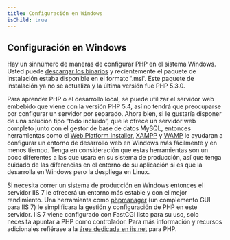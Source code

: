 ```yaml
---
title: Configuración en Windows
isChild: true
---
```


## Configuración en Windows

Hay un sinnúmero de maneras de configurar PHP en el sistema Windows. Usted puede [descargar los binarios](php-downloads) y recientemente el paquete de instalación estaba disponible en el formato '.msi'. Este paquete de instalación ya no se actualiza y la última versión fue PHP 5.3.0.

Para aprender PHP o el desarrollo local, se puede utilizar el servidor web embebido que viene con la versión PHP 5.4, así no tendrá que preocuparse por configurar un servidor por separado. Ahora bien, si le gustaría disponer de una solución tipo “todo incluido”, que le ofrece un servidor web completo junto con el gestor de base de datos MySQL, entonces herramientas como el [Web Platform Installer][wpi], [XAMPP][xampp] y [WAMP][wamp] le ayudaran a configurar un entorno de desarrollo web en Windows más fácilmente y en menos tiempo. Tenga en consideración que estas herramientas son un poco diferentes a las que usara en su sistema de producción, así que tenga cuidado de las diferencias en el entorno de su aplicación si es que la desarrolla en Windows pero la despliega en Linux. 

Si necesita correr un sistema de producción en Windows entonces el servidor IIS 7 le ofrecerá un entorno más estable y con el mejor rendimiento.  Una herramienta como [phpmanager][phpmanager] (un complemento GUI para IIS 7) le simplificara la gestión y configuración de PHP en este servidor. IIS 7 viene configurado con FastCGI listo para su uso, solo necesita apuntar a PHP como controlador. Para más información y recursos adicionales refiérase a la [área dedicada en iis.net][php-iis] para PHP.

[php-downloads]: http://windows.php.net
[phpmanager]: http://phpmanager.codeplex.com/
[wpi]: http://www.microsoft.com/web/downloads/platform.aspx
[xampp]: http://www.apachefriends.org/en/xampp.html
[wamp]: http://www.wampserver.com/
[php-iis]: http://php.iis.net/